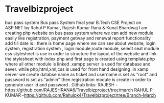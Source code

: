# Travelbizproject
bus pass system
Bus pass System final year B.Tech CSE Project on ASP.NET by Rahul P Kumar, Rajesh Kumar Rana & Kunal Bhardwaj 
 I am creating php website on bus pass system where we can add new module easily like registration, payment getway and renewal report
 functionality add till date is : there is home page where we can see about website, login system, registration system , login module,route module, select seat module
 css stylesheet is use in order to structure the layout of the website and link the stylesheet with index.php and first page is created using template.php where all other module is linked .xampp server is used for database and sever. while php,html,xml,css is used for front hand designing .in xamp server we create databse name as ticket and username is set as "root" and password is set as "admin"
 then registration module is create  in order to generate user id and password . 
 Github links: RAJESH -https://github.com/RAJESHRANA6/Travelbizproject/tree/march
               RAHUL P KUMAR -https://github.com/Rahulpk4/Travelbizproject/tree/Branch-March
               
